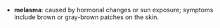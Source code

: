 - **melasma**: caused by hormonal changes or sun exposure; symptoms include brown or gray-brown patches on the skin.